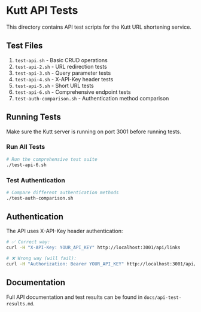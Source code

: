 # Kutt API Tests

This directory contains API test scripts for the Kutt URL shortening service.

## Test Files

1. `test-api.sh` - Basic CRUD operations
2. `test-api-2.sh` - URL redirection tests
3. `test-api-3.sh` - Query parameter tests
4. `test-api-4.sh` - X-API-Key header tests
5. `test-api-5.sh` - Short URL tests
6. `test-api-6.sh` - Comprehensive endpoint tests
7. `test-auth-comparison.sh` - Authentication method comparison

## Running Tests

Make sure the Kutt server is running on port 3001 before running tests.

### Run All Tests
```bash
# Run the comprehensive test suite
./test-api-6.sh
```

### Test Authentication
```bash
# Compare different authentication methods
./test-auth-comparison.sh
```

## Authentication

The API uses X-API-Key header authentication:

```bash
# ✅ Correct way:
curl -H "X-API-Key: YOUR_API_KEY" http://localhost:3001/api/links

# ❌ Wrong way (will fail):
curl -H "Authorization: Bearer YOUR_API_KEY" http://localhost:3001/api/links
```

## Documentation

Full API documentation and test results can be found in `docs/api-test-results.md`.
